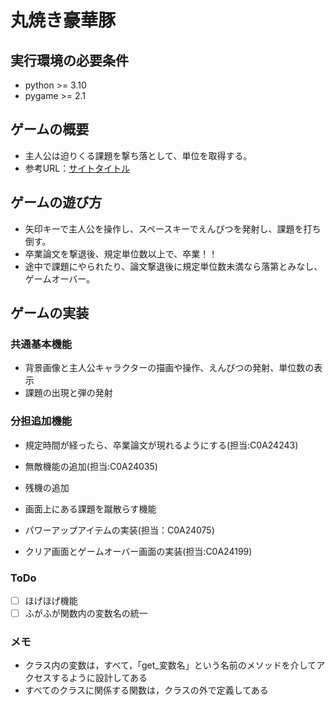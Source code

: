 # 丸焼き豪華豚

## 実行環境の必要条件
* python >= 3.10
* pygame >= 2.1

## ゲームの概要
* 主人公は迫りくる課題を撃ち落として、単位を取得する。
* 参考URL：[サイトタイトル](https://www.hoge.com/)

## ゲームの遊び方
* 矢印キーで主人公を操作し、スペースキーでえんぴつを発射し、課題を打ち倒す。
* 卒業論文を撃退後、規定単位数以上で、卒業！！
* 途中で課題にやられたり、論文撃退後に規定単位数未満なら落第とみなし、ゲームオーバー。

## ゲームの実装
### 共通基本機能
* 背景画像と主人公キャラクターの描画や操作、えんぴつの発射、単位数の表示
* 課題の出現と弾の発射
### 分担追加機能
* 規定時間が経ったら、卒業論文が現れるようにする(担当:C0A24243)
* 無敵機能の追加(担当:C0A24035)
* 残機の追加


* 画面上にある課題を蹴散らす機能
* パワーアップアイテムの実装(担当：C0A24075)
* クリア画面とゲームオーバー画面の実装(担当:C0A24199)

### ToDo
- [ ] ほげほげ機能
- [ ] ふがふが関数内の変数名の統一

### メモ
* クラス内の変数は，すべて，「get_変数名」という名前のメソッドを介してアクセスするように設計してある
* すべてのクラスに関係する関数は，クラスの外で定義してある
